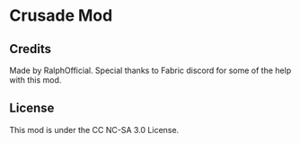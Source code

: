 # Crusade Mod

## Credits

Made by RalphOfficial. Special thanks to Fabric discord for some of the help with this mod.

## License

This mod is under the CC NC-SA 3.0 License.
